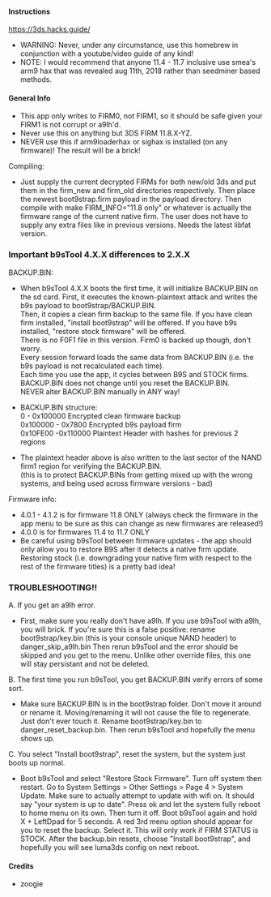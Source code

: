 #### Instructions

https://3ds.hacks.guide/<br>
- WARNING: Never, under any circumstance, use this homebrew in conjunction with a youtube/video guide of any kind!<br>
- NOTE: I would recommend that anyone 11.4 - 11.7 inclusive use smea's arm9 hax that was revealed aug 11th, 2018 rather than seedminer based methods.

#### General Info

- This app only writes to FIRM0, not FIRM1, so it should be safe given your FIRM1 is not corrupt or a9lh'd.<br>
- Never use this on anything but 3DS FIRM 11.8.X-YZ.<br>
- NEVER use this if arm9loaderhax or sighax is installed (on any firmware)! The result will be a brick!<br>

Compiling: 
- Just supply the current decrypted FIRMs for both new/old 3ds and put them in the firm_new and firm_old 
directories respectively. Then place the newest boot9strap.firm payload in the payload directory. Then compile with
make FIRM_INFO="11.8 only" or whatever is actually the firmware range of the current native firm.
The user does not have to supply any extra files like in previous versions. Needs the latest libfat version.

### Important b9sTool 4.X.X differences to 2.X.X

BACKUP.BIN:<br>
- When b9sTool 4.X.X boots the first time, it will initialize BACKUP.BIN on the sd card. First, it executes the known-plaintext attack and writes the b9s payload to boot9strap/BACKUP.BIN.<br>
Then, it copies a clean firm backup to the same file. If you have clean firm installed, "install boot9strap" will be offered. If you have b9s installed, "restore stock firmware" will be offered.<br>
There is no F0F1 file in this version. Firm0 is backed up though, don't worry.<br>
Every session forward loads the same data from BACKUP.BIN (i.e. the b9s payload is not recalculated each time).<br>
Each time you use the app, it cycles between B9S and STOCK firms. BACKUP.BIN does not change until you reset the BACKUP.BIN.<br>
NEVER alter BACKUP.BIN manually in ANY way!

- BACKUP.BIN structure:<br>
0 - 0x100000 		Encrypted clean firmware backup<br>
0x100000 - 0x7800	Encrypted b9s payload firm<br>
0x10FE00 -0x110000	Plaintext Header with hashes for previous 2 regions<br>

- The plaintext header above is also written to the last sector of the NAND firm1 region for verifying the BACKUP.BIN.<br>
(this is to protect BACKUP.BINs from getting mixed up with the wrong systems, and being used across firmware versions - bad)<br>

Firmware info:<br>
- 4.0.1 - 4.1.2 is for firmware 11.8 ONLY (always check the firmware in the app menu to be sure as this can change as new firmwares are released!)<br>
- 4.0.0 is for firmwares 11.4 to 11.7 ONLY<br>
- Be careful using b9sTool between firmware updates -  the app should only allow you to restore B9S after it detects a native firm update. Restoring stock (i.e. downgrading your native firm with respect to the rest of the firmware titles) is a pretty bad idea!<br>

### TROUBLESHOOTING!!

A. If you get an a9lh error.<br>
- First, make sure you really don't have a9lh. If you use b9sTool with a9lh, you will brick.
If you're sure this is a false positive: rename boot9strap/key.bin (this is your console unique NAND header) to danger_skip_a9lh.bin
Then rerun b9sTool and the error should be skipped and you get to the menu. Unlike other override files, this one will stay persistant and not be deleted.

B. The first time you run b9sTool, you get BACKUP.BIN verify errors of some sort.
- Make sure BACKUP.BIN is in the boot9strap folder. Don't move it around or rename it. Moving/renaming it will not cause the file to regenerate. Just don't ever touch it.
Rename boot9strap/key.bin to danger_reset_backup.bin. Then rerun b9sTool and hopefully the menu shows up.

C. You select "Install boot9strap", reset the system, but the system just boots up normal.
- Boot b9sTool and select "Restore Stock Firmware". Turn off system then restart.
Go to System Settings > Other Settings > Page 4 > System Update. Make sure to actually attempt to update with wifi on.
It should say "your system is up to date". Press ok and let the system fully reboot to home menu on its own. Then turn it off.
Boot b9sTool again and hold X + LeftDpad for 5 seconds. A red 3rd menu option should appear for you to reset the backup. Select it. This will only work if FIRM STATUS is STOCK.
After the backup.bin resets, choose "Install boot9strap", and hopefully you will see luma3ds config on next reboot.

#### Credits

+ zoogie
